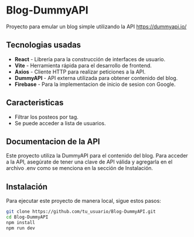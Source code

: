 
# Blog-DummyAPI

Proyecto para emular un blog simple utilizando la API https://dummyapi.io/

## Tecnologias usadas

- **React** - Librería para la construcción de interfaces de usuario.
- **Vite** - Herramienta rápida para el desarrollo de frontend.
- **Axios** - Cliente HTTP para realizar peticiones a la API.
- **DummyAPI** - API externa utilizada para obtener contenido del blog.
- **Firebase** - Para la implementacion de inicio de sesion con Google.

## Caracteristicas

- Filtrar los posteos por tag.
- Se puede acceder a lista de usuarios.

## Documentacion de la API 

Este proyecto utiliza la DummyAPI para el contenido del blog. Para acceder a la API, asegúrate de tener una clave de API válida y agregarla en el archivo .env como se menciona en la sección de Instalación.


## Instalación

Para ejecutar este proyecto de manera local, sigue estos pasos:

   ```bash
   git clone https://github.com/tu_usuario/Blog-DummyAPI.git
   cd Blog-DummyAPI
   npm install
   npm run dev 